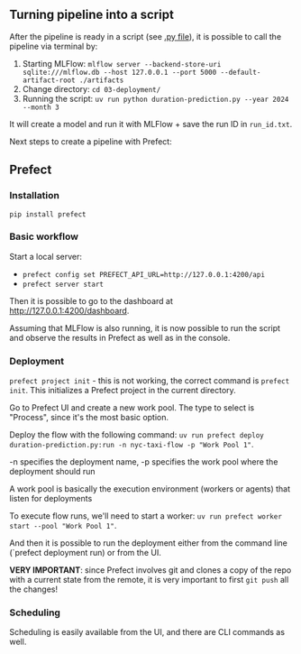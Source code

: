 ## Turning pipeline into a script

After the pipeline is ready in a script (see [.py file](duration-prediction.py)), it is possible to call the pipeline via terminal by:
1. Starting MLFlow: `mlflow server --backend-store-uri sqlite:///mlflow.db --host 127.0.0.1 --port 5000 --default-artifact-root ./artifacts`
2. Change directory: `cd 03-deployment/`
2. Running the script: `uv run python duration-prediction.py --year 2024 --month 3`

It will create a model and run it with MLFlow + save the run ID in `run_id.txt`.

Next steps to create a pipeline with Prefect:

## Prefect

### Installation

`pip install prefect`

### Basic workflow

Start a local server:
* `prefect config set PREFECT_API_URL=http://127.0.0.1:4200/api`
* `prefect server start`

Then it is possible to go to the dashboard at http://127.0.0.1:4200/dashboard.

Assuming that MLFlow is also running, it is now possible to run the script and observe the results in Prefect as well as in the console.

### Deployment

`prefect project init` - this is not working, the correct command is `prefect init`. This initializes a Prefect project in the current directory.

Go to Prefect UI and create a new work pool. The type to select is "Process", since it's the most basic option.

Deploy the flow with the following command: `uv run prefect deploy duration-prediction.py:run -n nyc-taxi-flow -p "Work Pool 1"`.

-n specifies the deployment name, -p specifies the work pool where the deployment should run

A work pool is basically the execution environment (workers or agents) that listen for deployments

To execute flow runs, we'll need to start a worker: `uv run prefect worker start --pool "Work Pool 1"`.

And then it is possible to run the deployment either from the command line (`prefect deployment run) or from the UI.

**VERY IMPORTANT**: since Prefect involves git and clones a copy of the repo with a current state from the remote, it is very important to first `git push` all the changes!

### Scheduling

Scheduling is easily available from the UI, and there are CLI commands as well.